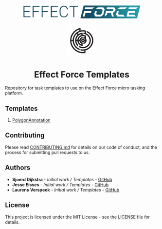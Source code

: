 <p align="center"><img src="effect-force-logo.png" width="400px"></p>

<p align="center"><img src="effect-logo.png" width="96px"></p>

<h1 align="center">Effect Force Templates</h1>

Repository for task templates to use on the Effect Force micro tasking platform.

## Templates

1. [PolygonAnnotation](./templates/PolygonAnnotation/README.md)

## Contributing

Please read [CONTRIBUTING.md](CONTRIBUTING.md) for details on our code of conduct, and the process for submitting pull requests to us.

## Authors

* **Sjoerd Dijkstra** - *Initial work / Templates* - [GitHub](https://github.com/sjoerd-dijkstra)
* **Jesse Eisses** - *Initial work / Templates* - [GitHub](https://github.com/jeisses)
* **Laurens Verspeek** - *Initial work / Templates* - [GitHub](https://github.com/laurensV)

## License

This project is licensed under the MIT License - see the [LICENSE](LICENSE) file for details.
